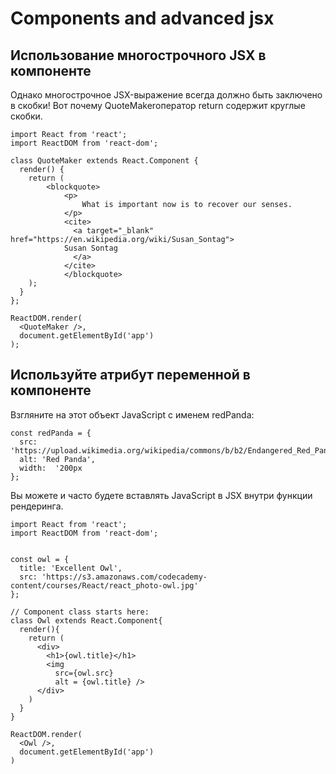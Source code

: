 # Components and advanced jsx

## Использование многострочного JSX в компоненте
Однако многострочное JSX-выражение всегда должно быть заключено в скобки! Вот почему QuoteMakerоператор return содержит круглые скобки.

```
import React from 'react';
import ReactDOM from 'react-dom';

class QuoteMaker extends React.Component {
  render() {
    return (
    	<blockquote>
  			<p>
    			What is important now is to recover our senses.
  			</p>
  			<cite>
    		  <a target="_blank" href="https://en.wikipedia.org/wiki/Susan_Sontag">
      	    Susan Sontag
    		  </a>
  			</cite>
			</blockquote>
    );
  }
};

ReactDOM.render(
  <QuoteMaker />,
  document.getElementById('app')
);
```

## Используйте атрибут переменной в компоненте
Взгляните на этот объект JavaScript с именем redPanda:
```
const redPanda = {
  src:  'https://upload.wikimedia.org/wikipedia/commons/b/b2/Endangered_Red_Panda.jpg',
  alt: 'Red Panda',
  width:  '200px
};
```
Вы можете и часто будете вставлять JavaScript в JSX внутри функции рендеринга.

```
import React from 'react';
import ReactDOM from 'react-dom';


const owl = {
  title: 'Excellent Owl',
  src: 'https://s3.amazonaws.com/codecademy-content/courses/React/react_photo-owl.jpg'
};

// Component class starts here:
class Owl extends React.Component{
  render(){
    return (
      <div>
        <h1>{owl.title}</h1>
        <img 
          src={owl.src}
          alt = {owl.title} />
      </div>
    )
  }
}

ReactDOM.render(
  <Owl />,
  document.getElementById('app')
)
```
